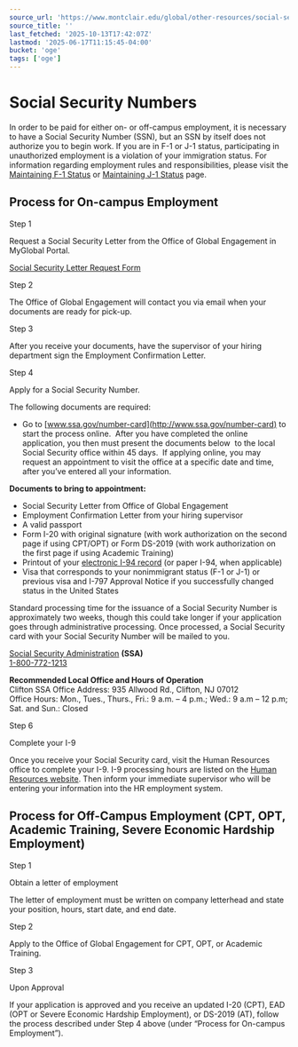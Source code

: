 ```yaml
---
source_url: 'https://www.montclair.edu/global/other-resources/social-security-numbers/'
source_title: ''
last_fetched: '2025-10-13T17:42:07Z'
lastmod: '2025-06-17T11:15:45-04:00'
bucket: 'oge'
tags: ['oge']
---
```


# Social Security Numbers

In order to be paid for either on- or off-campus employment, it is necessary to have a Social Security Number (SSN), but an SSN by itself does not authorize you to begin work. If you are in F-1 or J-1 status, participating in unauthorized employment is a violation of your immigration status. For information regarding employment rules and responsibilities, please visit the [Maintaining F-1 Status](http://www.montclair.edu/global/current-students/f-1-students/maintaining-f-1-status/) or [Maintaining J-1 Status](http://www.montclair.edu/global/current-students/j-1-students/maintaining-j-1-status/) page.

## Process for On-campus Employment

Step 1

Request a Social Security Letter from the Office of Global Engagement in MyGlobal Portal&period;

[Social Security Letter Request Form](https://montclair-isss.terradotta.com/index.cfm?FuseAction=Security.AngLogin)

Step 2

The Office of Global Engagement will contact you via email when your documents are ready for pick-up&period;

Step 3

After you receive your documents&comma; have the supervisor of your hiring department sign the Employment Confirmation Letter&period;

Step 4

Apply for a Social Security Number&period;

The following documents are required:

* Go to [www.ssa.gov/number-card](http://www.ssa.gov/number-card) to start the process online.  After you have completed the online application, you then must present the documents below  to the local Social Security office within 45 days.  If applying online, you may request an appointment to visit the office at a specific date and time, after you’ve entered all your information.

**Documents to bring to appointment:**

* Social Security Letter from Office of Global Engagement
* Employment Confirmation Letter from your hiring supervisor
* A valid passport
* Form I-20 with original signature (with work authorization on the second page if using CPT/OPT) or Form DS-2019 (with work authorization on the first page if using Academic Training)
* Printout of your [electronic I-94 record](https://www.cbp.gov/travel/international-visitors/i-94) (or paper I-94, when applicable)
* Visa that corresponds to your nonimmigrant status (F-1 or J-1) or previous visa and I-797 Approval Notice if you successfully changed status in the United States

Standard processing time for the issuance of a Social Security Number is approximately two weeks, though this could take longer if your application goes through administrative processing. Once processed, a Social Security card with your Social Security Number will be mailed to you.

[Social Security Administration](http://www.ssa.gov/) **(SSA)**  
[1-800-772-1213](tel:18007721213)

**Recommended Local Office and Hours of Operation**  
Clifton SSA Office Address: 935 Allwood Rd., Clifton, NJ 07012  
Office Hours: Mon., Tues., Thurs., Fri.: 9 a.m. – 4 p.m.; Wed.: 9 a.m – 12 p.m;  
Sat. and Sun.: Closed

Step 6

Complete your I-9

Once you receive your Social Security card, visit the Human Resources office to complete your I-9. I-9 processing hours are listed on the [Human Resources website](http://www.montclair.edu/human-resources/). Then inform your immediate supervisor who will be entering your information into the HR employment system.

## Process for Off-Campus Employment (CPT, OPT, Academic Training, Severe Economic Hardship Employment)

Step 1

Obtain a letter of employment

The letter of employment must be written on company letterhead and state your position, hours, start date, and end date.

Step 2

Apply to the Office of Global Engagement for CPT&comma; OPT&comma; or Academic Training&period;

Step 3

Upon Approval

If your application is approved and you receive an updated I-20 (CPT), EAD (OPT or Severe Economic Hardship Employment), or DS-2019 (AT), follow the process described under Step 4 above (under “Process for On-campus Employment”).